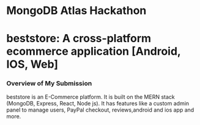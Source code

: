 # MongoDB Atlas Hackathon 
# beststore: A cross-platform ecommerce application [Android, IOS, Web]

### Overview of My Submission
beststore is an E-Commerce platform. It is built on the MERN stack (MongoDB, Express, React, Node js). It has features like a custom admin panel to manage users, PayPal checkout, reviews,android and ios app and more.

